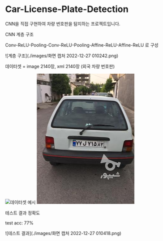 # Car-License-Plate-Detection

CNN을 직접 구현하여 차량 번호판을 탐지하는 프로젝트입니다.


CNN 계층 구조

Conv-ReLU-Pooling-Conv-ReLU-Pooling-Affine-ReLU-Affine-ReLU 로 구성

![계층 구조](./images/화면 캡처 2022-12-27 010242.png)


데이터셋 = image 2140장, xml 2140장 (외국 차량 번호판)

![데이터셋 예시](./images/41de2ad0-3785-488e-9f1f-75b76f446cc7___Maruti-Alto-K10-Photos-2.jpg)
![데이터셋 예시](./images/263.jpg)


테스트 결과 정확도

test acc: 77%

![테스트 결과](./images/화면 캡처 2022-12-27 010418.png)
